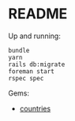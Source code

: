# README

Up and running:

```
bundle
yarn
rails db:migrate
foreman start
rspec spec
```

Gems:

* [countries](https://github.com/countries/countries)
